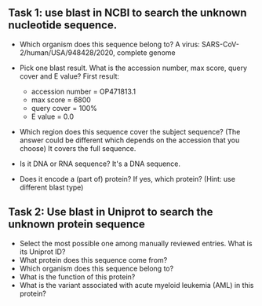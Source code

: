 ## Task 1: use blast in NCBI to search the unknown nucleotide sequence.

* Which organism does this sequence belong to?
A virus: SARS-CoV-2/human/USA/948428/2020, complete genome

* Pick one blast result. What is the accession number, max score, query cover and E value?
First result: 

  - accession number = OP471813.1
  - max score = 6800
  - query cover = 100%
  - E value = 0.0

* Which region does this sequence cover the subject sequence? (The answer could be different which depends on the accession that you choose)
It covers the full sequence.

* Is it DNA or RNA sequence?
It's a DNA sequence.

* Does it encode a (part of) protein? If yes, which protein? (Hint: use different blast type)

## Task 2: Use blast in Uniprot to search the unknown protein sequence

* Select the most possible one among manually reviewed entries. What is its Uniprot ID? 
* What protein does this sequence come from?
* Which organism does this sequence belong to?
* What is the function of this protein?
* What is the variant associated with acute myeloid leukemia (AML) in this protein?
